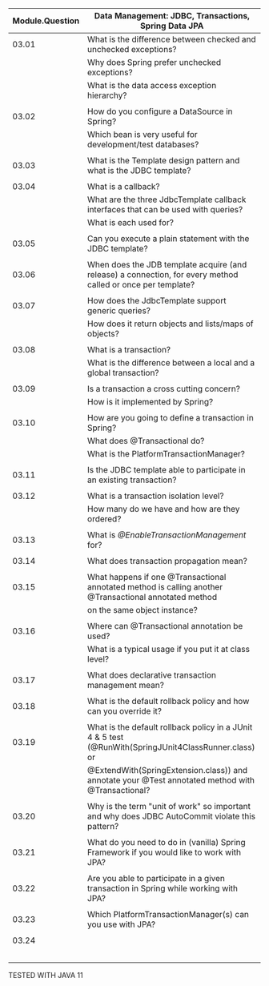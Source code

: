 | Module.Question | Data Management: JDBC, Transactions, Spring Data JPA                                                         |
|-----------------|--------------------------------------------------------------------------------------------------------------|
| 03.01           | What is the difference between checked and unchecked exceptions?                                             |
|                 | Why does Spring prefer unchecked exceptions?                                                                 |
|                 | What is the data access exception hierarchy?                                                                 |
|                 |                                                                                                              |
| 03.02           | How do you configure a DataSource in Spring?                                                                 |
|                 | Which bean is very useful for development/test databases?                                                    |
|                 |                                                                                                              |
| 03.03           | What is the Template design pattern and what is the JDBC template?                                           |
|                 |                                                                                                              |
| 03.04           | What is a callback?                                                                                          |
|                 | What are the three JdbcTemplate callback interfaces that can be used with queries?                           |
|                 | What is each used for?                                                                                       |
|                 |                                                                                                              |
| 03.05           | Can you execute a plain statement with the JDBC template?                                                    |
|                 |                                                                                                              |
| 03.06           | When does the JDB template acquire (and release) a connection, for every method called or once per template? |
|                 |                                                                                                              |
| 03.07           | How does the JdbcTemplate support generic queries?                                                           |
|                 | How does it return objects and lists/maps of objects?                                                        |
|                 |                                                                                                              |
| 03.08           | What is a transaction?                                                                                       |
|                 | What is the difference between a local and a global transaction?                                             |
|                 |                                                                                                              |
| 03.09           | Is a transaction a cross cutting concern?                                                                    |
|                 | How is it implemented by Spring?                                                                             |
|                 |                                                                                                              |
| 03.10           | How are you going to define a transaction in Spring?                                                         |
|                 | What does @Transactional do?                                                                                 |
|                 | What is the PlatformTransactionManager?                                                                      |
|                 |                                                                                                              |
| 03.11           | Is the JDBC template able to participate in an existing transaction?                                         |
|                 |                                                                                                              |
| 03.12           | What is a transaction isolation level?                                                                       |
|                 | How many do we have and how are they ordered?                                                                |
|                 |                                                                                                              |
| 03.13           | What is _@EnableTransactionManagement_ for?                                                                  |
|                 |                                                                                                              |
| 03.14           | What does transaction propagation mean?                                                                      |
|                 |                                                                                                              |
| 03.15           | What happens if one @Transactional annotated method is calling another @Transactional annotated method       |
|                 | on the same object instance?                                                                                 |
|                 |                                                                                                              |
| 03.16           | Where can @Transactional annotation be used?                                                                 |
|                 | What is a typical usage if you put it at class level?                                                        |
|                 |                                                                                                              |
| 03.17           | What does declarative transaction management mean?                                                           |
|                 |                                                                                                              |
| 03.18           | What is the default rollback policy and how can you override it?                                             |
|                 |                                                                                                              |
| 03.19           | What is the default rollback policy in a JUnit 4 & 5 test (@RunWith(SpringJUnit4ClassRunner.class) or        |
|                 | @ExtendWith(SpringExtension.class)) and annotate your @Test annotated method with @Transactional?            |
|                 |                                                                                                              |
| 03.20           | Why is the term "unit of work" so important and why does JDBC AutoCommit violate this pattern?               |
|                 |                                                                                                              |
| 03.21           | What do you need to do in (vanilla) Spring Framework if you would like to work with JPA?                     |
|                 |                                                                                                              |
| 03.22           | Are you able to participate in a given transaction in Spring while working with JPA?                         |
|                 |                                                                                                              |
| 03.23           | Which PlatformTransactionManager(s) can you use with JPA?                                                    |
|                 |                                                                                                              |
| 03.24           |                                                                                                              |
|                 |                                                                                                              |
|                 |                                                                                                              |
|                 |                                                                                                              |
|                 |                                                                                                              |
|                 |                                                                                                              |



TESTED WITH JAVA 11